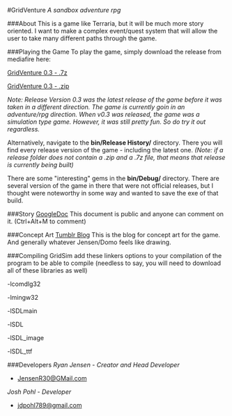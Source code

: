 #GridVenture
*A sandbox adventure rpg*

###About
This is a game like Terraria, but it will be much more story oriented. I want to make a complex event/quest system that will allow the user to take many different paths through the game.

###Playing the Game
To play the game, simply download the release from mediafire here:

[GridVenture 0.3 - .7z](http://www.mediafire.com/download/744baw4posktrwu/GridSim_v0.3.7z)

[GridVenture 0.3 - .zip](http://www.mediafire.com/download/a6thag5j9bzg34i/GridSim_v0.3.zip)

*Note: Release Version 0.3 was the latest release of the game before it was taken in a different direction. The game is currently goin in an adventure/rpg direction. When v0.3 was released, the game was a simulation type game. However, it was still pretty fun. So do try it out regardless.*

Alternatively, navigate to the **bin/Release History/** directory. There you will find every release version of the game - including the latest one.
*(Note: if a release folder does not contain a .zip and a .7z file, that means that release is currently being built)*



There are some "interesting" gems in the **bin/Debug/** directory. There are several version of the game in there that were not official releases, but I thought were noteworthy in some way and wanted to save the exe of that build.

###Story
[GoogleDoc](https://docs.google.com/document/d/1JKBvbpDwEkYBhVAvm2ZJd-BDJjaw3UVOXTx5iTxoJ2w/edit#heading=h.a2ybt58xq5v3) This document is public and anyone can comment on it. (Ctrl+Alt+M to comment)

###Concept Art
[Tumblr Blog](http://jensensketch.tumblr.com/) This is the blog for concept art for the game. And generally whatever Jensen/Domo feels like drawing.

###Compiling GridSim
add these linkers options to your compilation of the program to be able to compile (needless to say, you will need to download  all of these libraries as well)

-lcomdlg32

-lmingw32

-lSDLmain

-lSDL

-lSDL_image

-lSDL_ttf




###Developers
*Ryan Jensen - Creator and Head Developer*
- JensenR30@GMail.com

*Josh Pohl - Developer*
- jdpohl789@gmail.com
